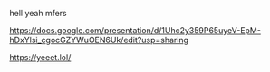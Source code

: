 hell yeah mfers


https://docs.google.com/presentation/d/1Uhc2y359P65uyeV-EpM-hDxYlsi_cgocGZYWuOEN6Uk/edit?usp=sharing

https://yeeet.lol/
